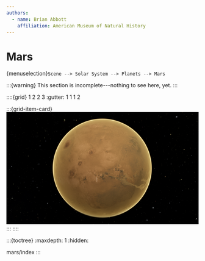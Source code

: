 ```yaml
---
authors:
  - name: Brian Abbott
    affiliation: American Museum of Natural History
---
```



# Mars

{menuselection}`Scene --> Solar System --> Planets --> Mars`


:::{warning}
This section is incomplete---nothing to see here, yet.
:::


::::{grid} 1 2 2 3
:gutter: 1 1 1 2


:::{grid-item-card} [](/content/solar-system/planets/mars/mars/index)
[![Mars](/content/solar-system/planets/mars/mars/mars_icon.png)](/content/solar-system/planets/mars/mars/index)
:::
::::


:::{toctree}
:maxdepth: 1
:hidden:

mars/index
:::
